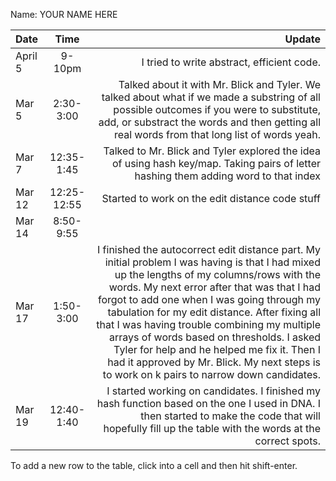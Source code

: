 Name: YOUR NAME HERE

| Date    |    Time     |                                                                                                                                                                                                                                                                                                                                                                                                                                                                                                                                Update |
|:--------|:-----------:|--------------------------------------------------------------------------------------------------------------------------------------------------------------------------------------------------------------------------------------------------------------------------------------------------------------------------------------------------------------------------------------------------------------------------------------------------------------------------------------------------------------------------------------:|
| April 5 |   9-10pm    |                                                                                                                                                                                                                                                                                                                                                                                                                                                                                            I tried to write abstract, efficient code. |
| Mar 5   |  2:30-3:00  |                                                                                                                                                                                                                                                                                              Talked about it with Mr. Blick and Tyler. We talked about what if we made a substring of all possible outcomes if you were to substitute, add, or substract the words and then getting all real words from that long list of words yeah. |
| Mar 7   | 12:35-1:45  |                                                                                                                                                                                                                                                                                                                                                                                                  Talked to Mr. Blick and Tyler explored the idea of using hash key/map. Taking pairs of letter hashing them adding word to that index |
| Mar 12  | 12:25-12:55 |                                                                                                                                                                                                                                                                                                                                                                                                                                                                                       Started to work on the edit distance code stuff |
| Mar 14  |  8:50-9:55  |                                                                                                                                                                                                                                                                                                                                                                                                                                                                                                                                       |
| Mar 17  |  1:50-3:00  | I finished the autocorrect edit distance part. My initial problem I was having is that I had mixed up the lengths of my columns/rows with the words. My next error after that was that I had forgot to add one when I was going through my tabulation for my edit distance. After fixing all that I was having trouble combining my multiple arrays of words based on thresholds. I asked Tyler for help and he helped me fix it. Then I had it approved by Mr. Blick. My next steps is to work on k pairs to narrow down candidates. |
| Mar 19  | 12:40-1:40  |                                                                                                                                                                                                                                                                                                                               I started working on candidates. I finished my hash function based on the one I used in DNA. I then started to make the code that will hopefully fill up the table with the words at the correct spots. |


To add a new row to the table, click into a cell and then hit shift-enter.